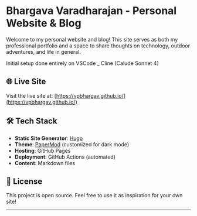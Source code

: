 # Bhargava Varadharajan - Personal Website & Blog

Welcome to my personal website and blog! This site serves as both my professional portfolio and a space to share thoughts on technology, outdoor adventures, and life in general.

Initial setup done entirely on VSCode _ Cline (Calude Sonnet 4)

## 🌐 Live Site

Visit the live site at: [https://vpbhargav.github.io/](https://vpbhargav.github.io/)

## 🛠️ Tech Stack

- **Static Site Generator**: [Hugo](https://gohugo.io/)
- **Theme**: [PaperMod](https://github.com/adityatelange/hugo-PaperMod) (customized for dark mode)
- **Hosting**: GitHub Pages
- **Deployment**: GitHub Actions (automated)
- **Content**: Markdown files


## 📄 License

This project is open source. Feel free to use it as inspiration for your own site!

---
